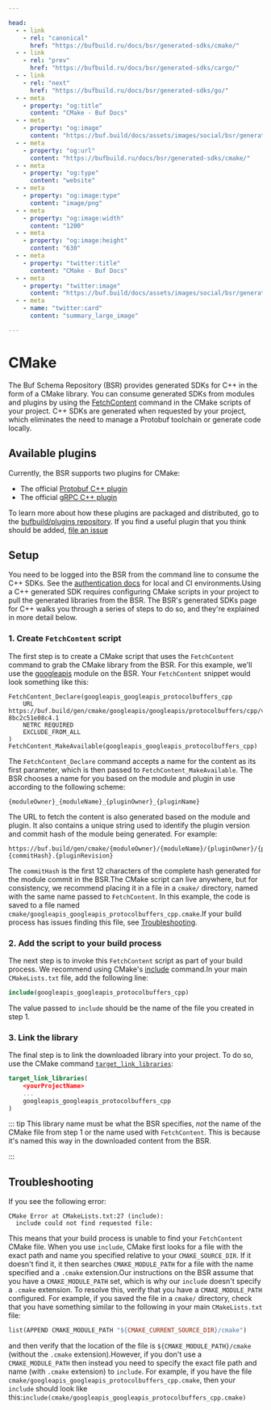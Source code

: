 ```yaml
---

head:
  - - link
    - rel: "canonical"
      href: "https://bufbuild.ru/docs/bsr/generated-sdks/cmake/"
  - - link
    - rel: "prev"
      href: "https://bufbuild.ru/docs/bsr/generated-sdks/cargo/"
  - - link
    - rel: "next"
      href: "https://bufbuild.ru/docs/bsr/generated-sdks/go/"
  - - meta
    - property: "og:title"
      content: "CMake - Buf Docs"
  - - meta
    - property: "og:image"
      content: "https://buf.build/docs/assets/images/social/bsr/generated-sdks/cmake.png"
  - - meta
    - property: "og:url"
      content: "https://bufbuild.ru/docs/bsr/generated-sdks/cmake/"
  - - meta
    - property: "og:type"
      content: "website"
  - - meta
    - property: "og:image:type"
      content: "image/png"
  - - meta
    - property: "og:image:width"
      content: "1200"
  - - meta
    - property: "og:image:height"
      content: "630"
  - - meta
    - property: "twitter:title"
      content: "CMake - Buf Docs"
  - - meta
    - property: "twitter:image"
      content: "https://buf.build/docs/assets/images/social/bsr/generated-sdks/cmake.png"
  - - meta
    - name: "twitter:card"
      content: "summary_large_image"

---
```


# CMake

The Buf Schema Repository (BSR) provides generated SDKs for C++ in the form of a CMake library. You can consume generated SDKs from modules and plugins by using the [FetchContent](https://cmake.org/cmake/help/latest/module/FetchContent.html) command in the CMake scripts of your project. C++ SDKs are generated when requested by your project, which eliminates the need to manage a Protobuf toolchain or generate code locally.

## Available plugins

Currently, the BSR supports two plugins for CMake:

- The official [Protobuf C++ plugin](https://buf.build/protocolbuffers/cpp)
- The official [gRPC C++ plugin](https://buf.build/grpc/cpp)

To learn more about how these plugins are packaged and distributed, go to the [bufbuild/plugins repository](https://github.com/bufbuild/plugins). If you find a useful plugin that you think should be added, [file an issue](https://github.com/bufbuild/plugins/issues/new/choose)

## Setup

You need to be logged into the BSR from the command line to consume the C++ SDKs. See the [authentication docs](../../authentication/) for local and CI environments.Using a C++ generated SDK requires configuring CMake scripts in your project to pull the generated libraries from the BSR. The BSR's generated SDKs page for C++ walks you through a series of steps to do so, and they're explained in more detail below.

### 1\. Create `FetchContent` script

The first step is to create a CMake script that uses the `FetchContent` command to grab the CMake library from the BSR. For this example, we'll use the [googleapis](https://buf.build/googleapis/googleapis) module on the BSR. Your `FetchContent` snippet would look something like this:

```cmake{1,6}
FetchContent_Declare(googleapis_googleapis_protocolbuffers_cpp
    URL https://buf.build/gen/cmake/googleapis/googleapis/protocolbuffers/cpp/v26.1-8bc2c51e08c4.1
    NETRC REQUIRED
    EXCLUDE_FROM_ALL
)
FetchContent_MakeAvailable(googleapis_googleapis_protocolbuffers_cpp)
```

The `FetchContent_Declare` command accepts a name for the content as its first parameter, which is then passed to `FetchContent_MakeAvailable`. The BSR chooses a name for you based on the module and plugin in use according to the following scheme:

```text
{moduleOwner}_{moduleName}_{pluginOwner}_{pluginName}
```

The URL to fetch the content is also generated based on the module and plugin. It also contains a unique string used to identify the plugin version and commit hash of the module being generated. For example:

```text
https://buf.build/gen/cmake/{moduleOwner}/{moduleName}/{pluginOwner}/{pluginName}/{pluginVersion}-{commitHash}.{pluginRevision}
```

The `commitHash` is the first 12 characters of the complete hash generated for the module commit in the BSR.The CMake script can live anywhere, but for consistency, we recommend placing it in a file in a `cmake/` directory, named with the same name passed to `FetchContent`. In this example, the code is saved to a file named `cmake/googleapis_googleapis_protocolbuffers_cpp.cmake`.If your build process has issues finding this file, see [Troubleshooting](#troubleshooting).

### 2\. Add the script to your build process

The next step is to invoke this `FetchContent` script as part of your build process. We recommend using CMake's [include](https://cmake.org/cmake/help/latest/command/include.html#include) command.In your main `CMakeLists.txt` file, add the following line:

```cmake
include(googleapis_googleapis_protocolbuffers_cpp)
```

The value passed to `include` should be the name of the file you created in step 1.

### 3\. Link the library

The final step is to link the downloaded library into your project. To do so, use the CMake command [`target_link_libraries`](https://cmake.org/cmake/help/latest/command/target_link_libraries.html#target-link-libraries):

```cmake
target_link_libraries(
    <yourProjectName>
    ...
    googleapis_googleapis_protocolbuffers_cpp
)
```

::: tip This library name must be what the BSR specifies, _not_ the name of the CMake file from step 1 or the name used with `FetchContent`. This is because it's named this way in the downloaded content from the BSR.

:::

## Troubleshooting

If you see the following error:

```text
CMake Error at CMakeLists.txt:27 (include):
  include could not find requested file:
```

This means that your build process is unable to find your `FetchContent` CMake file. When you use `include`, CMake first looks for a file with the exact path and name you specified relative to your `CMAKE_SOURCE_DIR`. If it doesn't find it, it then searches `CMAKE_MODULE_PATH` for a file with the name specified and a `.cmake` extension.Our instructions on the BSR assume that you have a `CMAKE_MODULE_PATH` set, which is why our `include` doesn't specify a `.cmake` extension. To resolve this, verify that you have a `CMAKE_MODULE_PATH` configured. For example, if you saved the file in a `cmake/` directory, check that you have something similar to the following in your main `CMakeLists.txt` file:

```Makefile
list(APPEND CMAKE_MODULE_PATH "${CMAKE_CURRENT_SOURCE_DIR}/cmake")
```

and then verify that the location of the file is `${CMAKE_MODULE_PATH}/cmake` (without the `.cmake` extension).However, if you don't use a `CMAKE_MODULE_PATH` then instead you need to specify the exact file path and name (with `.cmake` extension) to `include`. For example, if you have the file `cmake/googleapis_googleapis_protocolbuffers_cpp.cmake`, then your `include` should look like this:`include(cmake/googleapis_googleapis_protocolbuffers_cpp.cmake)`
